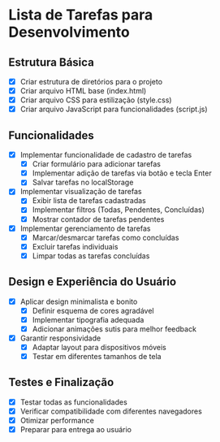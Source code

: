 # Lista de Tarefas para Desenvolvimento

## Estrutura Básica
- [x] Criar estrutura de diretórios para o projeto
- [x] Criar arquivo HTML base (index.html)
- [x] Criar arquivo CSS para estilização (style.css)
- [x] Criar arquivo JavaScript para funcionalidades (script.js)

## Funcionalidades
- [x] Implementar funcionalidade de cadastro de tarefas
  - [x] Criar formulário para adicionar tarefas
  - [x] Implementar adição de tarefas via botão e tecla Enter
  - [x] Salvar tarefas no localStorage

- [x] Implementar visualização de tarefas
  - [x] Exibir lista de tarefas cadastradas
  - [x] Implementar filtros (Todas, Pendentes, Concluídas)
  - [x] Mostrar contador de tarefas pendentes

- [x] Implementar gerenciamento de tarefas
  - [x] Marcar/desmarcar tarefas como concluídas
  - [x] Excluir tarefas individuais
  - [x] Limpar todas as tarefas concluídas

## Design e Experiência do Usuário
- [x] Aplicar design minimalista e bonito
  - [x] Definir esquema de cores agradável
  - [x] Implementar tipografia adequada
  - [x] Adicionar animações sutis para melhor feedback

- [x] Garantir responsividade
  - [x] Adaptar layout para dispositivos móveis
  - [x] Testar em diferentes tamanhos de tela

## Testes e Finalização
- [x] Testar todas as funcionalidades
- [x] Verificar compatibilidade com diferentes navegadores
- [x] Otimizar performance
- [x] Preparar para entrega ao usuário
